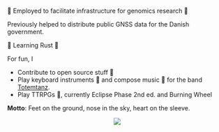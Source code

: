 :construction_worker: Employed to facilitate infrastructure for genomics research 🧬

Previously helped to distribute public GNSS data for the Danish government.

:seedling: Learning Rust :crab:

For fun, I 
* Contribute to open source stuff :open_hands:
* Play keyboard instruments :musical_keyboard: and compose music :musical_score: for the band [Totemtanz](https://totemtanz.dk).
* Play TTRPGs :game_die:, currently Eclipse Phase 2nd ed. and Burning Wheel

__Motto__: Feet on the ground, nose in the sky, heart on the sleeve.

<p align="center">
  <a href="https://github.com/ryo-ma/github-profile-trophy"><img src="https://github-profile-trophy.vercel.app/?username=larsnaesbye&theme=gruvbox&margin-w=15&margin-h=15&column=4"/></a>
</p>
